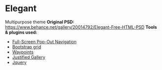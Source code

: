# Elegant
Multipurpose theme
**Original PSD:** https://www.behance.net/gallery/20014792/Elegant-Free-HTML-PSD
**Tools & plugins used:**

* [Full-Screen Pop-Out Navigation ](http://codyhouse.co/?p=274)
* [Bootstrap grid](http://getbootstrap.com/)
* [Waypoints](https://github.com/imakewebthings/waypoints)
* [Justified Gallery](https://github.com/miromannino/Justified-Gallery)
* [Jquery](https://jquery.com/)


